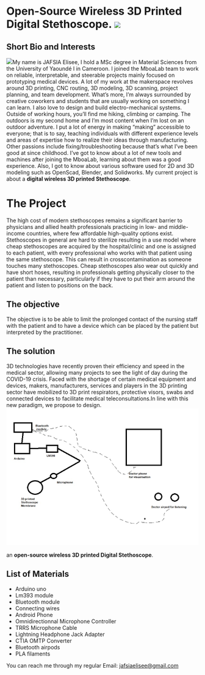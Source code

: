 # Open-Source Wireless 3D Printed Digital Stethoscope. ![](https://jogl-backend.herokuapp.com/rails/active_storage/representations/redirect/eyJfcmFpbHMiOnsibWVzc2FnZSI6IkJBaHBBdEloIiwiZXhwIjpudWxsLCJwdXIiOiJibG9iX2lkIn19--909aa22d1c86f5d47b87d2af12e6a0bde4582009/eyJfcmFpbHMiOnsibWVzc2FnZSI6IkJBaDdCem9MWm05eWJXRjBTU0lJYW5CbkJqb0dSVlE2QzNKbGMybDZaVWtpRFRJd01IZ3lNREJlQmpzR1ZBPT0iLCJleHAiOm51bGwsInB1ciI6InZhcmlhdGlvbiJ9fQ==--0160037241eb22c0eb6aaebe821ec15a53c747f1/Mboalab.jpg)

## Short Bio and Interests 
![](https://archive.fosdem.org/2021/schedule/speaker/elisee_jafsia/d999f766b3de68a9478eb8b51dac96b92bbb1b5a6d335cbe001e5e214d540753.jpg)My name  is JAFSIA Elisee, I hold a MSc degree in Material Sciences from the University of Yaoundé I in Cameroon.  I joined the MboaLab team to work on reliable, interpretable, and steerable projects mainly focused on prototyping medical devices.  A lot of my work at the makerspace revolves around 3D printing, CNC routing, 3D modeling, 3D scanning, project planning, and team development. What’s more, I’m always surrounded by creative coworkers and students that are usually working on something I can learn. I also love to design and build electro-mechanical systems.  Outside of working hours, you’ll find me hiking, climbing or camping. The outdoors is my second home and I’m most content when I’m lost on an outdoor adventure. I put a lot of energy  in making “making” accessible to everyone; that is to say, teaching individuals with different experience levels and areas of expertise how to realize their ideas through manufacturing. Other passions include fixing/troubleshooting  because that’s what I’ve been good at since childhood. I’ve got to know about a lot of new tools and machines after joining the MboaLab, learning about them was a good experience. Also, I got to know about various software used for 2D and 3D modeling such as OpenScad, Blender, and Solidworks. My current project is about a __digital wireless 3D printed Stethoscope__.
# The Project
The high cost of modern stethoscopes remains a significant barrier to physicians
and allied health professionals practicing in low- and middle-income countries,
where few affordable high-quality options exist. Stethoscopes in general are hard
to sterilize resulting in a use model where cheap stethoscopes are acquired by the
hospital/clinic and one is assigned to each patient, with every professional who
works with that patient using the same stethoscope. This can result in crosscontamination as someone touches many stethoscopes. Cheap stethoscopes also
wear out quickly and have short hoses, resulting in professionals getting
physically closer to the patient than necessary, particularly if they have to put their
arm around the patient and listen to positions on the back.
## The objective
The objective is to be able to limit the prolonged contact of the nursing staff with
the patient and to have a device which can be placed by the patient but interpreted
by the practitioner.
## The solution
3D technologies have recently proven their efficiency and speed in the medical
sector, allowing many projects to see the light of day during the COVID-19 crisis.
Faced with the shortage of certain medical equipment and devices, makers,
manufacturers, services and players in the 3D printing sector have mobilized to
3D print respirators, protective visors, swabs and connected devices to facilitate
medical teleconsultations.In line with this new paradigm, we propose to design.
![](https://github.com/jafsia/Local-manufacturing-of-open-source-devices-/blob/main/2.%20Staging%20Your%20Project/Drawing_OHM.jpg)

an __open-source wireless 3D printed Digital Stethoscope__. 
## List of Materials 
- Arduino uno
-  Lm393 module
-  Bluetooth module
-  Connecting wires
-  Android Phone 
-  Omnidirectionnal Microphone Controller
-  TRRS Microphone Cable
-  Lightning Headphone Jack Adapter
-  CTIA OMTP Converter
-  Bluetooth airpods
-  PLA filaments


You can reach me through my regular Email: jafsiaelisee@gmail.com
